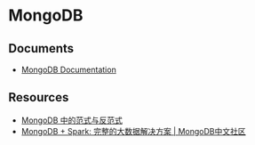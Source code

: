 # MongoDB

## Documents

- [MongoDB Documentation](https://docs.mongodb.com/)

## Resources

- [MongoDB 中的范式与反范式](http://pwhack.me/post/technology/2014-06-25)
- [MongoDB + Spark: 完整的大数据解决方案 | MongoDB中文社区](http://www.mongoing.com/tj/mongodb_shanghai_spark)
